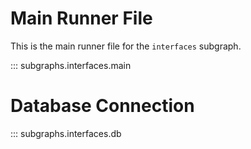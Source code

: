 # Main Runner File

This is the main runner file for the `interfaces` subgraph.

::: subgraphs.interfaces.main

# Database Connection

::: subgraphs.interfaces.db
